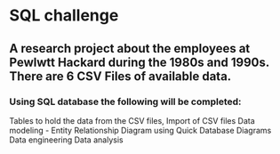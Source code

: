 # SQL challenge
## A research project about the employees at Pewlwtt Hackard during the 1980s and 1990s. There are 6 CSV Files of available data.
### Using SQL database the following will be completed:
  Tables to hold the data from the CSV files, 
  Import of CSV files
  Data modeling - Entity Relationship Diagram using Quick Database Diagrams
  Data engineering
  Data analysis

